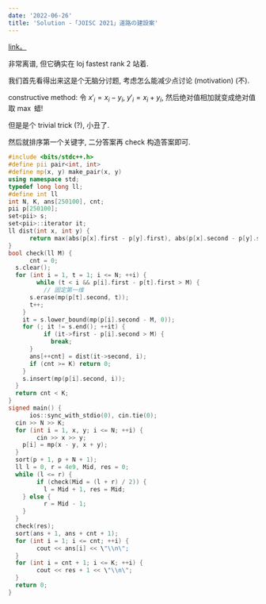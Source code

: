 ```yaml
---
date: '2022-06-26'
title: 'Solution -「JOISC 2021」道路の建設案'
---
```


[link。](https://loj.ac/p/3491)

非常离谱, 但它确实在 loj fastest rank 2 站着.

我们首先看得出来这是个无脑分讨题, 考虑怎么能减少点讨论 (motivation) (不).

constructive method: 令 $x'_i=x_i-y_i$, $y'_i=x_i+y_i$, 然后绝对值相加就变成绝对值取 $\max$ 蜡!

但是是个 trivial trick (?), 小丑了.

然后就排序第一个关键字, 二分答案再 check 构造答案即可.

```cpp
#include <bits/stdc++.h>
#define pii pair<int, int>
#define mp(x, y) make_pair(x, y)
using namespace std;
typedef long long ll;
#define int ll
int N, K, ans[250100], cnt;
pii p[250100];
set<pii> s;
set<pii>::iterator it;
ll dist(int x, int y) {
      return max(abs(p[x].first - p[y].first), abs(p[x].second - p[y].second));
}
bool check(ll M) {
      cnt = 0;
  s.clear();
  for (int i = 1, t = 1; i <= N; ++i) {
        while (t < i && p[i].first - p[t].first > M) {
          // 固定第一维
      s.erase(mp(p[t].second, t));
      t++;
    }
    it = s.lower_bound(mp(p[i].second - M, 0));
    for (; it != s.end(); ++it) {
          if (it->first - p[i].second > M) {
            break;
      }
      ans[++cnt] = dist(it->second, i);
      if (cnt >= K) return 0;
    }
    s.insert(mp(p[i].second, i));
  }
  return cnt < K;
}
signed main() {
      ios::sync_with_stdio(0), cin.tie(0);
  cin >> N >> K;
  for (int i = 1, x, y; i <= N; ++i) {
        cin >> x >> y;
    p[i] = mp(x - y, x + y);
  }
  sort(p + 1, p + N + 1);
  ll l = 0, r = 4e9, Mid, res = 0;
  while (l <= r) {
        if (check(Mid = (l + r) / 2)) {
          l = Mid + 1, res = Mid;
    } else {
          r = Mid - 1;
    }
  }
  check(res);
  sort(ans + 1, ans + cnt + 1);
  for (int i = 1; i <= cnt; ++i) {
        cout << ans[i] << \"\\n\";
  }
  for (int i = cnt + 1; i <= K; ++i) {
        cout << res + 1 << \"\\n\";
  }
  return 0;
}
```